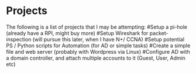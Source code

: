 # Projects

The following is a list of projects that I may be attempting:
#Setup a pi-hole (already have a RPI, might buy more)
#Setup Wireshark for packet-inspection (will pursue this later, when I have N+/ CCNA)
#Setup potential PS / Python scripts for Automation (for AD or simple tasks)
#Create a simple file and web server (probably with Wordpress via Linux)
#Configure AD with a domain controller, and attach multiple accounts to it (Guest, User, Admin etc)
